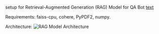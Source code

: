 setup for Retrieval-Augmented Generation (RAG) Model for QA Bot [text](<Retrieval-Augmented Generation (RAG) Model for QA Bot>)

Requirements: faiss-cpu, cohere, PyPDF2, numpy.

Architecture:
![RAG Model Architecture](https://github.com/user-attachments/assets/5efd11a4-56e1-4ada-a07a-daed2d2807ef)

